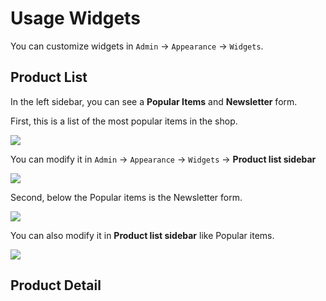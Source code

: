 # Usage Widgets

You can customize widgets in `Admin` -> `Appearance` -> `Widgets`.

## Product List

In the left sidebar, you can see a **Popular Items** and **Newsletter** form.

First, this is a list of the most popular items in the shop.

![](/agon/images/widgets-product-list-1.png)

You can modify it in `Admin` -> `Appearance` -> `Widgets` -> **Product list sidebar**

![](/agon/images/widgets-product-list-2.png)

Second, below the Popular items is the Newsletter form.

![](/agon/images/widgets-product-list-3.png)

You can also modify it in **Product list sidebar** like Popular items.

![](/agon/images/widgets-product-list-4.png)

## Product Detail